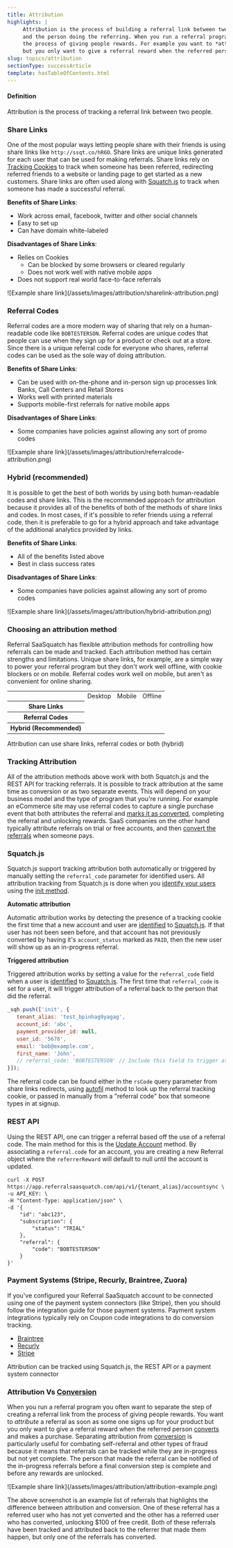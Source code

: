```yaml
---
title: Attribution
highlights: |
     Attribution is the process of building a referral link between two people; the person that was referred 
     and the person doing the referring. When you run a referral program you often want to separate the linking of referrals from
     the process of giving people rewards. For example you want to *attribute* a referral as soon as some one signs in to your website,
     but you only want to give a referral reward when the referred person [converts](/topics/conversion) and pays their first bill.
slug: topics/attribution
sectionType: successArticle
template: hasTableOfContents.html
---
```



<div class="bs-callout bs-callout-default">
  <h4>Definition</h4>
  Attribution is the process of tracking a referral link between two people.
</div>


### Share Links

One of the most popular ways letting people share with their friends is using share links like `http://ssqt.co/hR6O`. Share links are unique links generated for each user that can be used for making referrals.
Share links rely on [Tracking Cookies](/topics/tracking-cookies) to track when someone has been referred, redirecting referred friends to a website or landing page to get started as a new customers. Share links are
often used along with [Squatch.js](/squatchjs) to track when someone has made a successful referral.

**Benefits of Share Links**:

 - Work across email, facebook, twitter and other social channels
 - Easy to set up
 - Can have domain white-labeled

**Disadvantages of Share Links**:
 
 - Relies on Cookies
   - Can be blocked by some browsers or cleared regularly
   - Does not work well with native mobile apps
 - Does not support real world face-to-face referrals

<div class="text-center">![Example share link](/assets/images/attribution/sharelink-attribution.png)</div>


### Referral Codes

Referral codes are a more modern way of sharing that rely on a human-readable code like `BOBTESTERSON`. Referral codes are unique codes that people can use when they sign up for a product
or check out at a store. Since there is a unique referral code for everyone who shares, referral codes can be used as the sole way of doing attribution. 

<b>Benefits of Share Links</b>:

 - Can be used with on-the-phone and in-person sign up processes link Banks, Call Centers and Retail Stores
 - Works well with printed materials
 - Supports mobile-first referrals for native mobile apps

<b>Disadvantages of Share Links</b>:
 
 - Some companies have policies against allowing any sort of promo codes

<div class="text-center">![Example share link](/assets/images/attribution/referralcode-attribution.png)</div>


### Hybrid (recommended)

It is possible to get the best of both worlds by using both human-readable codes and share links. This is the recommended approach for attribution because it provides all of the benefits
of both of the methods of share links and codes. In most cases, if it's possible to refer friends using a referral code, then it is preferable to go for a hybrid approach and take
advantage of the additional analytics provided by links.

<b>Benefits of Share Links</b>:

 - All of the benefits listed above
 - Best in class success rates

<b>Disadvantages of Share Links</b>:
 
 - Some companies have policies against allowing any sort of promo codes

<div class="text-center">![Example share link](/assets/images/attribution/hybrid-attribution.png)</div>


### Choosing an attribution method

Referral SaaSquatch has flexible attribution methods for controlling how referrals can be made and tracked. Each attribution method has certain strengths and limitations. Unique share links, for example, are a simple way to power your referral program but they don't work well offline, with cookie blockers or on mobile. Referral codes work well on mobile, but aren't as 
convenient for online sharing.

<table class="table">
<tr>
    <td></td>
    <td>Desktop</td>
    <td>Mobile</td>
    <td>Offline</td>
<tr>
<tr>
    <th>Share Links</th>
    <td><i class="fa fa-check-circle fa-3x"></i></td>
    <td><i class="fa fa-check-circle fa-3x" style="color: #CCC"></i></td>
    <td></td>
</tr>
<tr>
    <th>Referral Codes</th>
    <td><i class="fa fa-check-circle fa-3x" style="color: #CCC"></i></td>
    <td><i class="fa fa-check-circle fa-3x"></i></td>
    <td><i class="fa fa-check-circle fa-3x"></i></td>
</tr>
<tr>
    <th>Hybrid (Recommended)</th>
    <td><i class="fa fa-check-circle fa-3x"></i></td>
    <td><i class="fa fa-check-circle fa-3x"></i></td>
    <td><i class="fa fa-check-circle fa-3x"></i></td>
</tr>
</table>



<div class="bs-callout bs-callout-default">
  Attribution can use share links, referral codes or both (hybrid)
</div>


### Tracking Attribution

All of the attribution methods above work with both Squatch.js and the REST API for tracking referrals. It is possible to track attribution at the same time as conversion or as
two separate events. This will depend on your business model and the type of program that you're running. For example an eCommerce site may use referral codes to capture a single
purchase event that both attributes the referral and [marks it as converted](/topics/conversion), completing the referral and unlocking rewards. SaaS companies on the other hand typically attribute referrals on trial or free accounts, and then [convert the referrals](/topics/conversion) when someone pays.


### Squatch.js

Squatch.js support tracking attribution both automatically or triggered by manually setting the `referral_code` parameter for identified users. All attribution tracking from Squatch.js is done when you [identify your users](/topics/identification) using the [init method](/squatchjs/#init).


**Automatic attribution**

Automatic attribution works by detecting the presence of a tracking cookie the first time that a new account and user are [identified](/topics/identification) to [Squatch.js](/squatchjs/#init).
If that user has not been seen before, and that account has not previously converted by having it's `account_status` marked as `PAID`, then the new user will show up as an in-progress referral.


**Triggered attribution**

Triggered attribution works by setting a value for the `referral_code` field when a user is [identified](/topics/identification) to [Squatch.js](/squatchjs/#init). The first time that `referral_code` is set for a user, it will trigger attribution of a referral back to the person that did the referral.

```js
_sqh.push(['init', {
   tenant_alias: 'test_bpinhag9yagag',
   account_id: 'abc',
   payment_provider_id: null,
   user_id: '5678',
   email: 'bob@example.com',
   first_name: 'John',
   // referral_code: 'BOBTESTERSON' // Include this field to trigger attribution. Ommit this field to let automatic attribution detect tracking cookies
}]);
```

The referral code can be found either in the `rsCode` query parameter from share links redirects, using [autofil](/squatchjs/#autofill) method to look up the referral tracking cookie, or passed in manually from a "referral code" box that someone types in at signup.


### REST API
 
Using the REST API, one can trigger a referral based off the use of a referral code. The main method for this is the [Update Account](/api/methods/#account_sync) method. By associating
a `referral.code` for an account, you are creating a new Referral object where the `referrerReward` will default to null until the account is updated.

```curl
curl -X POST https://app.referralsaasquatch.com/api/v1/{tenant_alias}/accountsync \
-u API_KEY: \
-H "Content-Type: application/json" \
-d '{
    "id": "abc123",
    "subscription": {
        "status": "TRIAL"
    },
    "referral": {
        "code": "BOBTESTERSON"
    }
}'
```


### Payment Systems (Stripe, Recurly, Braintree, Zuora)

If you've configured your Referral SaaSquatch account to be connected using one of the payment system connectors (like Stripe), then you should follow the integration guide for 
those payment systems. Payment system integrations typically rely on Coupon code integrations to do conversion tracking.

 - [Braintree](/braintree)
 - [Recurly](/recurly)
 - [Stripe](/stripe)


<div class="bs-callout bs-callout-default">
  Attribution can be tracked using Squatch.js, the REST API or a payment system connector
</div>


### Attribution Vs [Conversion](/topics/conversion)

When you run a referral program you often want to separate the step of creating a referral link from the process of giving people rewards. 
You want to *attribute* a referral as soon as some one signs up for your product
but you only want to give a referral reward when the referred person [converts](/topics/conversion) and makes a purchase. 
Separating attribution from [conversion](/topics/conversion) is particularly useful for combating self-referral and 
other types of fraud because it means that referrals can be tracked while they are in-progress but not yet complete. The person that made the referral can be notified of the in-progress referrals before a final conversion step is complete and before any rewards are unlocked.

<div class="text-center">![Example share link](/assets/images/attribution/attribution-example.png)</div>

The above screenshot is an example list of referrals that highlights the difference between attribution and conversion. One of these referral has a referred user who has not yet converted and the other has a referred user who has converted, unlocking $100 of free credit. Both of these referrals have been tracked and attributed back to the referrer that made them happen, but only one of the referrals has converted.
